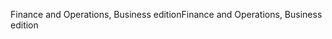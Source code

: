 <span data-ttu-id="80879-101">Finance and Operations, Business edition</span><span class="sxs-lookup"><span data-stu-id="80879-101">Finance and Operations, Business edition</span></span>
